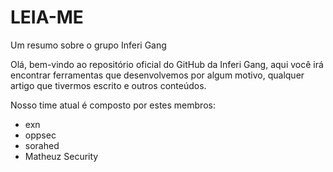 # LEIA-ME
Um resumo sobre o grupo Inferi Gang

Olá, bem-vindo ao repositório oficial do GitHub da Inferi Gang, aqui você irá encontrar ferramentas que desenvolvemos por algum motivo, qualquer artigo que tivermos escrito e outros conteúdos.

Nosso time atual é composto por estes membros:
- exn
- oppsec
- sorahed
- Matheuz Security
